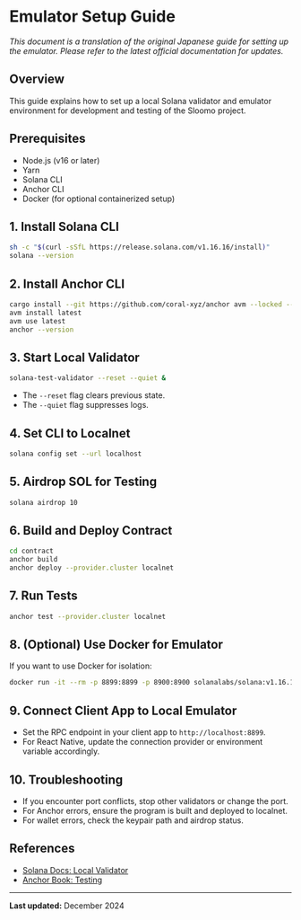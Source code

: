 # Emulator Setup Guide

*This document is a translation of the original Japanese guide for setting up the emulator. Please refer to the latest official documentation for updates.*

## Overview

This guide explains how to set up a local Solana validator and emulator environment for development and testing of the Sloomo project.

## Prerequisites

- Node.js (v16 or later)
- Yarn
- Solana CLI
- Anchor CLI
- Docker (for optional containerized setup)

## 1. Install Solana CLI

```bash
sh -c "$(curl -sSfL https://release.solana.com/v1.16.16/install)"
solana --version
```

## 2. Install Anchor CLI

```bash
cargo install --git https://github.com/coral-xyz/anchor avm --locked --force
avm install latest
avm use latest
anchor --version
```

## 3. Start Local Validator

```bash
solana-test-validator --reset --quiet &
```

- The `--reset` flag clears previous state.
- The `--quiet` flag suppresses logs.

## 4. Set CLI to Localnet

```bash
solana config set --url localhost
```

## 5. Airdrop SOL for Testing

```bash
solana airdrop 10
```

## 6. Build and Deploy Contract

```bash
cd contract
anchor build
anchor deploy --provider.cluster localnet
```

## 7. Run Tests

```bash
anchor test --provider.cluster localnet
```

## 8. (Optional) Use Docker for Emulator

If you want to use Docker for isolation:

```bash
docker run -it --rm -p 8899:8899 -p 8900:8900 solanalabs/solana:v1.16.16 solana-test-validator
```

## 9. Connect Client App to Local Emulator

- Set the RPC endpoint in your client app to `http://localhost:8899`.
- For React Native, update the connection provider or environment variable accordingly.

## 10. Troubleshooting

- If you encounter port conflicts, stop other validators or change the port.
- For Anchor errors, ensure the program is built and deployed to localnet.
- For wallet errors, check the keypair path and airdrop status.

## References

- [Solana Docs: Local Validator](https://docs.solana.com/developing/test-validator)
- [Anchor Book: Testing](https://book.anchor-lang.com/chapter_6.html)

---

**Last updated:** December 2024
